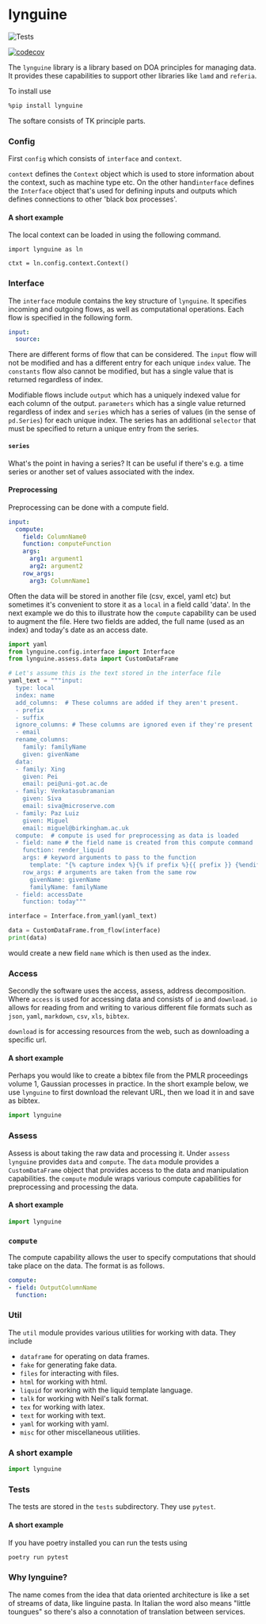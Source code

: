 # lynguine


![Tests](https://github.com/lawrennd/lynguine/actions/workflows/python-tests.yml/badge.svg)


[![codecov](https://codecov.io/gh/lawrennd/lynguine/branch/main/graph/badge.svg?token=YOUR_CODECOV_TOKEN)](https://codecov.io/gh/lawrennd/lynguine)

The `lynguine` library is a library based on DOA principles for managing data. It provides these capabilities to support other libraries like `lamd` and `referia`.

To install use

```bash
%pip install lynguine
```

The softare consists of TK principle parts.

### Config 

First `config` which consists of `interface` and `context`. 

`context` defines the `Context` object which is used to store information about the context, such as machine type etc. On the other hand`interface` defines the `Interface` object that's used for defining inputs and outputs which defines connections to other 'black box processes'. 

#### A short example

The local context can be loaded in using the following command.
```
import lynguine as ln

ctxt = ln.config.context.Context()
```

### Interface

The `interface` module contains the key structure of `lynguine`. It specifies incoming and outgoing flows, as well as computational operations. Each flow is specified in the following form.

```yaml
input:
  source:
```

There are different forms of flow that can be considered. The `input` flow will not be modified and has a different entry for each unique `index` value. The `constants` flow also cannot be modified, but has a single value that is returned regardless of index. 

Modifiable flows include `output` which has a uniquely indexed value for each column of the output. `parameters` which has a single value returned regardless of index and `series` which has a series of values (in the sense of `pd.Series`) for each unique index. The series has an additional `selector` that must be specified to return a unique entry from the series. 

#### `series`

What's the point in having a series? It can be useful if there's e.g. a time series or another set of values associated with the index.

#### Preprocessing

Preprocessing can be done with a compute field.

```yaml
input:
  compute:
    field: ColumnName0
    function: computeFunction
    args:
      arg1: argument1
      arg2: argument2
    row_args:
      arg3: ColumnName1
```

Often the data will be stored in another file (csv, excel, yaml etc) but sometimes it's convenient to store it as a `local` in a field calld 'data'. In the next example we do this to illustrate how the `compute` capability can be used to augment the file. Here two fields are added, the full name (used as an index) and today's date as an access date.

```python
import yaml
from lynguine.config.interface import Interface
from lynguine.assess.data import CustomDataFrame

# Let's assume this is the text stored in the interface file
yaml_text = """input:
  type: local
  index: name
  add_columns:  # These columns are added if they aren't present.
  - prefix
  - suffix
  ignore_columns: # These columns are ignored even if they're present
  - email
  rename_columns:
    family: familyName
    given: givenName
  data:
  - family: Xing
    given: Pei
    email: pei@uni-got.ac.de
  - family: Venkatasubramanian
    given: Siva
    email: siva@microserve.com
  - family: Paz Luiz
    given: Miguel
    email: miguel@birkingham.ac.uk
  compute:  # compute is used for preprocessing as data is loaded
  - field: name # the field name is created from this compute command
    function: render_liquid
    args: # keyword arguments to pass to the function
      template: "{% capture index %}{% if prefix %}{{ prefix }} {%endif%}{%if familyName %}{{ familyName }} {%endif%}{% if suffix %}{{ suffix }} {%endif%}{%if givenName %}{{ givenName }}{%endif%}{% endcapture %}{{ index | replace: ' ', '_' | replace: '.', '' }}" # This is a liquid template to create an index from the name
    row_args: # arguments are taken from the same row
      givenName: givenName 
      familyName: familyName
  - field: accessDate
    function: today"""

interface = Interface.from_yaml(yaml_text)

data = CustomDataFrame.from_flow(interface)
print(data)
```

would create a new field `name` which is then used as the index.



### Access

Secondly the software uses the access, assess, address decomposition. Where `access` is used for accessing data and consists of `io` and `download`. `io` allows for reading from and writing to various different file formats such as `json`, `yaml`, `markdown`, `csv`, `xls`, `bibtex`. 

`download` is for accessing resources from the web, such as downloading a specific url.

#### A short example

Perhaps you would like to create a bibtex file from the PMLR proceedings volume 1, Gaussian processes in practice. In the short example below, we use `lynguine` to first download the relevant URL, then we load it in and save as bibtex.

```python
import lynguine
```


### Assess

Assess is about taking the raw data and processing it. Under `assess` `lynguine` provides `data` and `compute`. The `data` module provides a `CustomDataFrame` object that provides access to the data and manipulation capabilities. the `compute` module wraps various compute capabilities for preprocessing and processing the data. 

#### A short example

```python
import lynguine
```

### `compute`

The compute capability allows the user to specify computations that should take place on the data. The format is as follows.

```yaml
compute:
- field: OutputColumnName
  function: 
```


### Util

The `util` module provides various utilities for working with data. They include 

* `dataframe` for operating on data frames. 
* `fake` for generating fake data.
* `files` for interacting with files.
* `html` for working with html.
* `liquid` for working with the liquid template language.
* `talk` for working with Neil's talk format.
* `tex` for working with latex.
* `text` for working with text.
* `yaml` for working with yaml.
* `misc` for other miscellaneous utilities.

### A short example

```python
import lynguine
```

### Tests

The tests are stored in the `tests` subdirectory. They use `pytest`.


#### A short example

If you have poetry installed you can run the tests using

```bash
poetry run pytest 
```

### Why lynguine?

The name comes from the idea that data oriented architecture is like a set of streams of data, like linguine pasta. In Italian the word also means "little toungues" so there's also a connotation of translation between services.
